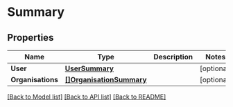 # Summary

## Properties

Name | Type | Description | Notes
------------ | ------------- | ------------- | -------------
**User** | [**UserSummary**](UserSummary.md) |  | [optional] 
**Organisations** | [**[]OrganisationSummary**](OrganisationSummary.md) |  | [optional] 

[[Back to Model list]](../README.md#documentation-for-models) [[Back to API list]](../README.md#documentation-for-api-endpoints) [[Back to README]](../README.md)


